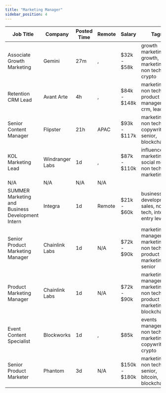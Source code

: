 ```yaml
---
title: "Marketing Manager"
sidebar_position: 4
---
```


| Job Title | Company | Posted Time | Remote | Salary | Tags | Apply Link |
|-----------|---------|-------------|--------|--------|------|------------|
| Associate Growth Marketing | Gemini | 27m | , | $32k - $58k | growth marketing, growth, marketing, non tech, crypto | [Apply](https://web3.career/associate-growth-marketing-gemini/112656) |
| Retention CRM Lead | Avant Arte | 4h | , | $84k - $148k | marketing, non tech, product manager, crm, lead | [Apply](https://web3.career/retention-crm-lead-avantarte/112584) |
| Senior Content Manager | Flipster | 21h | APAC | $93k - $117k | marketing, non tech, copywriting, senior, blockchain | [Apply](https://web3.career/senior-content-manager-flipster/112287) |
| KOL Marketing Lead | Windranger Labs | 1d | , | $87k - $110k | influencer marketing, social media, non tech, kol, marketing | [Apply](https://web3.career/kol-marketing-lead-windrangerlabs/112073) |
| N/A | N/A | N/A | N/A |  |  | [Apply](https://web3.career/metana) |
| SUMMER Marketing and Business Development Intern | Integra | 1d | Remote | $21k - $60k | business development, sales, non tech, intern, entry level | [Apply](https://web3.career/summer-marketing-and-business-development-intern-integra/95750) |
| Senior Product Marketing Manager | Chainlink Labs | 1d | N/A | $72k - $90k | marketing manager, marketing, non tech, product marketing, senior | [Apply](https://web3.career/senior-product-marketing-manager-chainlinklabs/112045) |
| Product Marketing Manager | Chainlink Labs | 1d | N/A | $72k - $90k | marketing manager, marketing, non tech, product marketing, blockchain | [Apply](https://web3.career/product-marketing-manager-chainlinklabs/112044) |
| Event Content Specialist | Blockworks | 1d | , | $85k | events manager, non tech, marketing, copywriting, crypto | [Apply](https://web3.career/event-content-specialist-blockworks/112041) |
| Senior Product Marketer | Phantom | 3d | N/A | $150k - $180k | marketing, non tech, senior, bitcoin, blockchain | [Apply](https://web3.career/senior-product-marketer-phantom/111300) |
